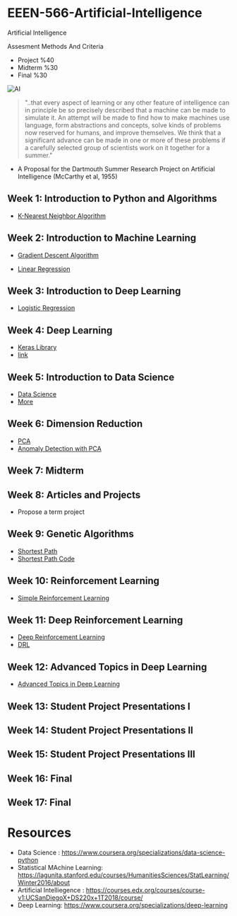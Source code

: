 # EEEN-566-Artificial-Intelligence
Artificial Intelligence

Assesment Methods And Criteria
 - Project %40
 - Midterm %30
 - Final %30


![AI](https://miro.medium.com/max/2800/0*RQPrQvkZNDJOGI1t)



> "..that every aspect of learning or any other feature of intelligence can in principle be so precisely described that a machine can be made to simulate it. An attempt will be made to find how to make machines use language, form abstractions and concepts, solve kinds of problems now reserved for humans, and improve themselves. We think that a significant advance can be made in one or more of these problems if a carefully selected group of scientists work on it together for a summer."
- A Proposal for the Dartmouth Summer Research Project on Artificial Intelligence (McCarthy et al, 1955)


## Week 1: Introduction to Python and Algorithms

  - [K-Nearest Neighbor Algorithm](https://colab.research.google.com/drive/1QXbDthLa_597F65lMUku98TFL8rXLD2j)
  
## Week 2: Introduction to Machine Learning

 - [Gradient Descent Algorithm](https://colab.research.google.com/drive/1pjWtFrP-p_QXl92DY6f6HIx8Yz7Ko8uq)
  
 - [Linear Regression](https://nbviewer.jupyter.org/github/uzay00/KaVe-Egitim/blob/master/YapayOgrenme/LineerRegresyon/LineerRegresyon.ipynb)
 
 ## Week 3: Introduction to Deep Learning
 
  - [Logistic Regression](https://github.com/uzay00/CMPE373/tree/master/2019/Lecture7%20-%20Logistic%20Regression)
 
 ## Week 4: Deep Learning
 
 - [Keras Library](https://github.com/uzay00/KaVe-Egitim/tree/master/DerinOgrenme/DerinOgrenme-Keras)
 - [link](https://colab.research.google.com/drive/1D3MntzBQqROvZXuMtt5PCNH4eZmxN4LK)
 
 ## Week 5: Introduction to Data Science
 
 - [Data Science](https://github.com/uzay00/CMPE251)
 - [More](https://github.com/uzay00/KaVe-Egitim/tree/master/VeriBilimi)
 
 ## Week 6: Dimension Reduction
 
  - [PCA](https://nbviewer.jupyter.org/github/uzay00/KaVe-Egitim/blob/master/YapayOgrenme/PCA/PCA%20-%20Temel%20Bileşen%20Analizi.ipynb) 
  - [Anomaly Detection with PCA](https://nbviewer.jupyter.org/github/uzay00/KaVe-Egitim/blob/master/YapayOgrenme/PCA/PCA%20ile%20Anomali%20Tespiti.ipynb)
  
  
 ## Week 7: Midterm
 
 ## Week 8: Articles and Projects
  - Propose a term project
  
 ## Week 9: Genetic Algorithms
  - [Shortest Path](https://github.com/uzay00/CMPE373/tree/master/2019/Lecture%203%20-%20Shortest%20Path%20with%20Genetic%20Algorithm)
  - [Shortest Path Code](https://colab.research.google.com/drive/1GVyqyV7Cr-4dS-PtCwuI8oq-IEZWxQqW)
 
 ## Week 10: Reinforcement Learning 
  - [Simple Reinforcement Learning](https://github.com/uzay00/CMPE373/tree/master/2019/Lecture8%20-%20Reinforcement%20Learning)
  
 ## Week 11: Deep Reinforcement Learning 
 - [Deep Reinforcement Learning](https://github.com/uzay00/CMPE373/blob/master/2019/Lecture%2010%20-%20Revıew/UzayCetin_KaVe2019.pdf)
 - [DRL](https://github.com/uzay00/KaVe-Egitim/tree/master/DerinOgrenme/Reinforcement%20Learning)
 
 ## Week 12: Advanced Topics in Deep Learning
 - [Advanced Topics in Deep Learning](https://github.com/uzay00/KaVe-Egitim/tree/master/DerinOgrenme)
 
 ## Week 13: Student Project Presentations I
 
 ## Week 14: Student Project Presentations II
 
 ## Week 15: Student Project Presentations III
 
 ## Week 16: Final
 
 ## Week 17: Final
 
 
 # Resources
 
  
 - Data Science :  https://www.coursera.org/specializations/data-science-python
 - Statistical MAchine Learning: https://lagunita.stanford.edu/courses/HumanitiesSciences/StatLearning/Winter2016/about
 - Artificial Intelliegence : https://courses.edx.org/courses/course-v1:UCSanDiegoX+DS220x+1T2018/course/
 - Deep Learning: https://www.coursera.org/specializations/deep-learning
 
